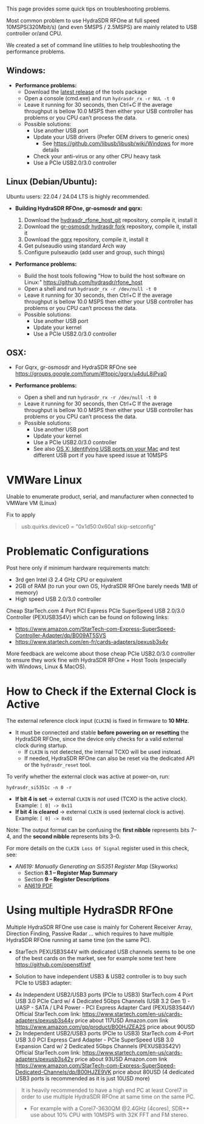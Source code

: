 This page provides some quick tips on troubleshooting problems.

Most common problem to use HydraSDR RFOne at full speed 10MSPS(320Mbit/s) (and even 5MSPS / 2.5MSPS) are mainly related to USB controller or/and CPU.

We created a set of command line utilities to help troubleshooting the performance problems.

## Windows:
- **Performance problems:**
  - Download the [latest release](https://github.com/hydrasdr/rfone_host/releases) of the tools package
  - Open a console (cmd.exe) and run `hydrasdr_rx -r NUL -t 0`
  - Leave it running for 30 seconds, then Ctrl+C
  If the average throughput is bellow 10.0 MSPS then either your USB controller has problems or you CPU can’t process the data.
  - Possible solutions:
    - Use another USB port
    - Update your USB drivers (Prefer OEM drivers to generic ones)
      - See https://github.com/libusb/libusb/wiki/Windows for more details
    - Check your anti-virus or any other CPU heavy task
    - Use a PCIe USB2.0/3.0 controller

## Linux (Debian/Ubuntu):
Ubuntu users: 22.04 / 24.04 LTS is highly recommended.
- **Building HydraSDR RFOne, gr-osmosdr and gqrx:**
    1. Download the [hydrasdr_rfone_host_git](https://github.com/hydrasdr/rfone_host) repository, compile it, install it
    1. Download the [gr-osmosdr hydrasdr fork](https://github.com/hydrasdr/gr-osmosdr) repository, compile it, install it
    1. Download the [gqrx](https://github.com/csete/gqrx.git) repository, compile it, install it
    1. Get pulseaudio using standard Arch way
    1. Configure pulseaudio (add user and group, such things)

- **Performance problems:**
  - Build the host tools following "How to build the host software on Linux:" https://github.com/hydrasdr/rfone_host
  - Open a shell and run `hydrasdr_rx -r /dev/null -t 0`
  - Leave it running for 30 seconds, then Ctrl+C
  If the average throughput is bellow 10.0 MSPS then either your USB controller has problems or you CPU can’t process the data.
  - Possible solutions:
    - Use another USB port
    - Update your kernel
    - Use a PCIe USB2.0/3.0 controller

## OSX:
- For Gqrx, gr-osmosdr and HydraSDR RFOne see https://groups.google.com/forum/#!topic/gqrx/u4duL8iPva0

- **Performance problems:**
  - Open a shell and run `hydrasdr_rx -r /dev/null -t 0`
  - Leave it running for 30 seconds, then Ctrl+C
  If the average throughput is bellow 10.0 MSPS then either your USB controller has problems or you CPU can’t process the data.
  - Possible solutions:
    - Use another USB port
    - Update your kernel
    - Use a PCIe USB2.0/3.0 controller
    - See also [OS X: Identifying USB ports on your Mac](http://support.apple.com/en-gb/HT202875)
and test different USB port if you have speed issue at 10MSPS

# VMWare Linux
Unable to enumerate product, serial, and manufacturer when connected to VMWare VM (Linux)

Fix to apply
> usb.quirks.device0 = "0x1d50:0x60a1 skip-setconfig"

# Problematic Configurations
Post here only if minimum hardware requirements match:
- 3rd gen Intel i3 2.4 GHz CPU or equivalent
- 2GB of RAM (to run your own OS, HydraSDR RFOne barely needs 1MB of memory)
- High speed USB 2.0/3.0 controller

Cheap StarTech.com 4 Port PCI Express PCIe SuperSpeed USB 2.0/3.0 Controller (PEXUSB3S4V) which can be found on following links:
- https://www.amazon.com/StarTech-com-Express-SuperSpeed-Controller-Adapter/dp/B009AT5SVS
- https://www.startech.com/en-fr/cards-adapters/pexusb3s4v

More feedback are welcome about those cheap PCIe USB2.0/3.0 controller to ensure they work fine with HydraSDR RFOne + Host Tools (especially with Windows, Linux & MacOS).

# How to Check if the External Clock is Active

The external reference clock input (`CLKIN`) is fixed in firmware to **10 MHz**.
- It must be connected and stable **before powering on or resetting** the HydraSDR RFOne, since the device only checks for a valid external clock during startup.
  - If `CLKIN` is not detected, the internal TCXO will be used instead.
  - If needed, HydraSDR RFOne can also be reset via the dedicated API or the `hydrasdr_reset` tool.

To verify whether the external clock was active at power-on, run:
```
hydrasdr_si5351c -n 0 -r
```

* **If bit 4 is set** → external `CLKIN` is *not* used (TCXO is the active clock).
  Example: `[ 0] -> 0x11`
* **If bit 4 is cleared** → external `CLKIN` *is* used (external clock is active).
  Example: `[ 0] -> 0x01`

Note: The output format can be confusing the **first nibble** represents bits 7–4, and the **second nibble** represents bits 3–0.

For more details on the `CLKIN Loss Of Signal` register used in this check, see:
* *AN619: Manually Generating an Si5351 Register Map* (Skyworks)
  * Section **8.1 – Register Map Summary**
  * Section **9 – Register Descriptions**
  * [AN619 PDF](https://www.skyworksinc.com/-/media/Skyworks/SL/documents/public/application-notes/AN619.pdf)


# Using multiple HydraSDR RFOne
Multiple HydraSDR RFOne use case is mainly for Coherent Receiver Array, Direction Finding, Passive Radar ... which requires to have multiple HydraSDR RFOne running at same time (on the same PC).

* StarTech PEXUSB3S44V with dedicated USB channels seems to be one of the best cards on the market, see for example some test here https://github.com/openstf/stf

* Solution to have independent USB3 & USB2 controller is to buy such PCIe to USB3 adapter:
- 4x Independent USB2/USB3 ports (PCIe to USB3)
  StarTech.com 4 Port USB 3.0 PCIe Card w/ 4 Dedicated 5Gbps Channels (USB 3.2 Gen 1) - UASP - SATA / LP4 Power - PCI Express Adapter Card (PEXUSB3S44V)
  Official StarTech.com link: https://www.startech.com/en-us/cards-adapters/pexusb3s44v price about 117USD
  Amazon.com link https://www.amazon.com/gp/product/B00HJZEA2S price about 90USD
- 2x Independent USB2/USB3 ports (PCIe to USB3)
  StarTech.com 4-Port USB 3.0 PCI Express Card Adapter - PCIe SuperSpeed USB 3.0 Expansion Card w/ 2 Dedicated 5Gbps Channels (PEXUSB3S42V) 
  Official StarTech.com link: https://www.startech.com/en-us/cards-adapters/pexusb3s42v price about 93USD
  Amazon.com link https://www.amazon.com/StarTech-com-Express-SuperSpeed-Dedicated-Channels/dp/B00HJZE9VK price about 80USD (4 dedicated USB3 ports is recommended as it is just 10USD more)

> It is heavily recommended to have a high end PC at least CoreI7 in order to use multiple HydraSDR RFOne at same time on the same PC.
> * For example with a CoreI7-3630QM @2.4GHz (4cores), SDR++ use about 10% CPU with 10MSPS with 32K FFT and FM stereo.

